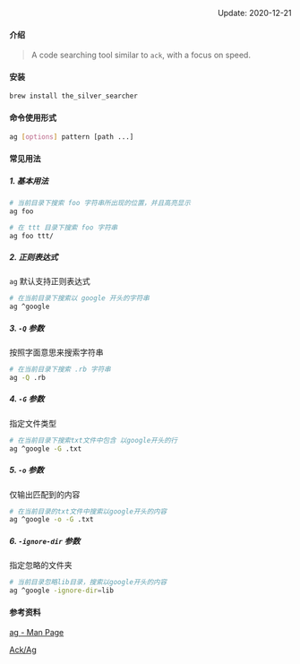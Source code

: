 <p align="right">Update: 2020-12-21</p>



#### 介绍

>  A code searching tool similar to `ack`, with a focus on speed.



#### 安装

```bash
brew install the_silver_searcher
```



#### 命令使用形式

```bash
ag [options] pattern [path ...]
```



#### 常见用法

##### 1. 基本用法

```bash
# 当前目录下搜索 foo 字符串所出现的位置，并且高亮显示
ag foo

# 在 ttt 目录下搜索 foo 字符串
ag foo ttt/
```



##### 2. 正则表达式

`ag` 默认支持正则表达式

```bash
# 在当前目录下搜索以 google 开头的字符串
ag ^google
```



##### 3.  `-Q` 参数

按照字面意思来搜索字符串

```bash
# 在当前目录下搜索 .rb 字符串
ag -Q .rb 
```



##### 4. `-G` 参数

指定文件类型

```bash
# 在当前目录下搜索txt文件中包含 以google开头的行
ag ^google -G .txt
```



##### 5. `-o` 参数

仅输出匹配到的内容

```bash
# 在当前目录的txt文件中搜索以google开头的内容
ag ^google -o -G .txt
```



##### 6. `-ignore-dir` 参数 

指定忽略的文件夹

```bash
# 当前目录忽略lib目录，搜索以google开头的内容
ag ^google -ignore-dir=lib
```





#### 参考资料

[ag - Man Page](https://www.mankier.com/1/ag)

[Ack/Ag](http://conqueringthecommandline.com/book/ack_ag)